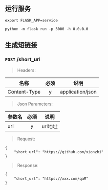 <!-- 模板文件 -->


## 运行服务

```shell
export FLASK_APP=service

python -m flask run -p 5000 -h 0.0.0.0
```

## 生成短链接

### `POST` **/short_url**

> Headers:

名称           | 必须   |  说明
--            | :--:   |  --
Content-Type  |  y     |  application/json

> Json Parameters:

参数名     |   必须   |  说明
--        |   :--:   |  --
url       |    y     |  url地址 

> Request:
        
    {
        "short_url": "https://github.com/xionzhi"
    }


> Response:

    {
        "short_url": "https://xxx.com/qaM"
    }
